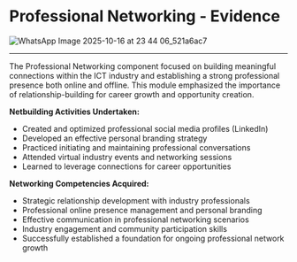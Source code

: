 # Professional Networking - Evidence

![WhatsApp Image 2025-10-16 at 23 44 06_521a6ac7](https://github.com/user-attachments/assets/022539d3-5aea-42ad-86b9-b997dd01433d)


---
The Professional Networking component focused on building meaningful connections within the ICT industry and establishing a strong professional presence both online and offline. This module emphasized the importance of relationship-building for career growth and opportunity creation.

**Netbuilding Activities Undertaken:**

- Created and optimized professional social media profiles (LinkedIn)
- Developed an effective personal branding strategy
- Practiced initiating and maintaining professional conversations
- Attended virtual industry events and networking sessions
- Learned to leverage connections for career opportunities

**Networking Competencies Acquired:**

- Strategic relationship development with industry professionals
- Professional online presence management and personal branding
- Effective communication in professional networking scenarios
- Industry engagement and community participation skills
- Successfully established a foundation for ongoing professional network growth
